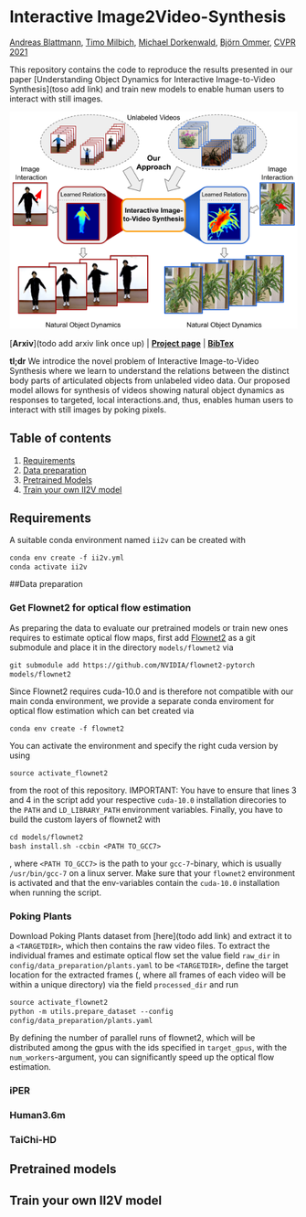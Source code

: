 # Interactive Image2Video-Synthesis

[Andreas Blattmann](https://www.linkedin.com/in/andreas-blattmann-479038186/?originalSubdomain=de),
[Timo Milbich](https://timomilbich.github.io/),
[Michael Dorkenwald](https://mdork.github.io/),
[Björn Ommer](https://hci.iwr.uni-heidelberg.de/Staff/bommer),
[CVPR 2021](http://cvpr2021.thecvf.com/)<br/>

This repository contains the code to reproduce the results presented in our paper [Understanding Object Dynamics for Interactive Image-to-Video Synthesis](toso add link) and train new models to enable human users to interact with still images.  


![teaser](images/overview.png "Overview over our model.")

[**Arxiv**](todo add arxiv link once up) | [**Project page**](https://compvis.github.io/interactive-image2video-synthesis/) | [**BibTex**]()

**tl;dr** We introdice the novel problem of Interactive Image-to-Video Synthesis where we learn to understand the relations between the distinct body parts of articulated objects from unlabeled video data. Our proposed model allows for synthesis of videos showing natural object dynamics as responses to targeted, local interactions.and, thus, enables human users to interact with still images by poking pixels.

## Table of contents ##
1. [Requirements](#Requirements)
2. [Data preparation](#data_prep)
3. [Pretrained Models](#pretrained)
4. [Train your own II2V model](#training)

## Requirements <a name="Requirements"></a>
A suitable conda environment named ``ii2v`` can be created with

````shell script
conda env create -f ii2v.yml 
conda activate ii2v
````

##Data preparation <a name="data_prep"></a>

### Get Flownet2 for optical flow estimation ###

As preparing the data to evaluate our pretrained models or train new ones requires to estimate optical flow maps, first add [Flownet2](https://github.com/NVIDIA/flownet2-pytorch) as a git submodule and place it in the directory ``models/flownet2`` via

```shell script
git submodule add https://github.com/NVIDIA/flownet2-pytorch models/flownet2
``` 

Since Flownet2 requires cuda-10.0 and is therefore not compatible with our main conda environment, we provide a separate conda enviroment for optical flow estimation which can bet created via

```shell script
conda env create -f flownet2
```
You can activate the environment and specify the right cuda version by using 

```shell script
source activate_flownet2
``` 
from the root of this repository. IMPORTANT: You have to ensure that lines 3 and 4 in the script add your respective ``cuda-10.0`` installation direcories to the ``PATH`` and ``LD_LIBRARY_PATH`` environment variables.
Finally, you have to build the custom layers of flownet2 with

```shell script
cd models/flownet2
bash install.sh -ccbin <PATH TO_GCC7>
```
, where ``<PATH TO_GCC7>`` is the path to your ``gcc-7``-binary, which is usually ``/usr/bin/gcc-7`` on a linux server. Make sure that your ``flownet2`` environment is activated and that the env-variables contain the ``cuda-10.0`` installation when running the script.
   

### Poking Plants ###

Download Poking Plants dataset from [here](todo add link) and extract it to a ``<TARGETDIR>``, which then contains the raw video files. To extract the individual frames and estimate optical flow set the value field 
``raw_dir`` in ``config/data_preparation/plants.yaml`` to be ``<TARGETDIR>``, define the target location for the extracted frames (, where all frames of each video will be within a unique directory) via the field ``processed_dir`` and run

````shell script
source activate_flownet2
python -m utils.prepare_dataset --config config/data_preparation/plants.yaml
````
By defining the number of parallel runs of flownet2, which will be distributed among the gpus with the ids specified in ``target_gpus``, with the ``num_workers``-argument, you can significantly speed up the optical flow estimation.  
### iPER ###

### Human3.6m ###

### TaiChi-HD ###

## Pretrained models <a name="pretrained"></a>

## Train your own II2V model <a name="training"></a>

